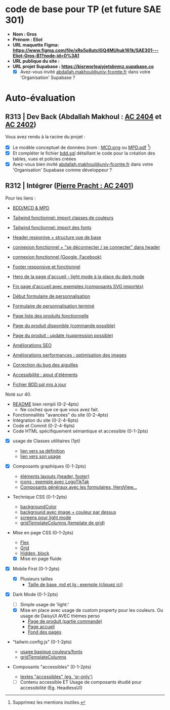 # code de base pour TP (et future SAE 301)

- **Nom : Gros**
- **Prénom : Eliot**
- **URL maquette Figma: https://www.figma.com/file/xRo5o8utclGQ4MUhuk161k/SAE301---Eliot-Gros-B1?node-id=0%3A1**
- **URL publique du site :**
- **URL projet Supabase : https://kisrworleajyjetsbnmz.supabase.co**
  - [x] Avez-vous invité abdallah.makhoul@univ-fcomte.fr dans votre 'Organisation' Supabase ?

# Auto-évaluation

## R313 | Dev Back (Abdallah Makhoul : [AC 2404](https://moodle.univ-fcomte.fr/mod/assign/view.php?id=612670) et [AC 2402](https://moodle.univ-fcomte.fr/mod/assign/view.php?id=612669))

Vous avez rendu à la racine du projet :

- [x] Le modèle conceptuel de données (nom : [MCD.png](/MCD.png) ou [MPD.pdf](/MPD.png) [^1])
- [x] Et compléter le fichier [bdd.sql](/bdd.sql) détaillant le code pour la création des tables, vues et policies créées
- [x] Avez-vous bien invité abdallah.makhoul@univ-fcomte.fr dans votre 'Organisation' Supabase comme développeur ?

## R312 | Intégrer ([Pierre Pracht : AC 2401](https://moodle.univ-fcomte.fr/mod/assign/view.php?id=612668))

Pour les liens :

- [BDD/MCD & MPD](https://github.com/MMI-SAE-301/sae-301-2022-gros-eliot/commit/74d3584cabdff6c43428ffa392c983bb40a0188e)

- [Tailwind fonctionnel: import classes de couleurs](https://github.com/MMI-SAE-301/sae-301-2022-gros-eliot/commit/06b29498bbc10f7f4120be87cf7c9e42ccb9de49)

- [Tailwind fonctionnel: import des fonts](https://github.com/MMI-SAE-301/sae-301-2022-gros-eliot/commit/787696fbe0a5adf028831213cca267e45d637f67)

- [Header responive + structure vue de base](https://github.com/MMI-SAE-301/sae-301-2022-gros-eliot/commit/7e7ef8621449182b1bd8092f0a6a29e38a69a1b0)

- [connexion fonctionnel + "se déconnecter / se connecter" dans header](https://github.com/MMI-SAE-301/sae-301-2022-gros-eliot/commit/d12680c506189098a4e3c80d476e989bccde3539)

- [connexion fonctionnel (Google, Facebook)](https://github.com/MMI-SAE-301/sae-301-2022-gros-eliot/commit/3401c31e47153d5a806c1e2dbc6074250ee99186)

- [Footer responsive et fonctionnel](https://github.com/MMI-SAE-301/sae-301-2022-gros-eliot/commit/159d2c6fbe250d0f9e0c1204ccc86f1a7b8fe61e)

- [Hero de la page d'accueil - light mode à la place du dark mode](https://github.com/MMI-SAE-301/sae-301-2022-gros-eliot/commit/f4780f62b3cf10f6972e17c9989e8de4cfbc3d04)

- [Fin page d'accueil avec exemples (composants SVG importés)](https://github.com/MMI-SAE-301/sae-301-2022-gros-eliot/commit/32ae61ddefb8b0564e085d300f072d6fc7692fcc)

- [Début formulaire de personnalisation](https://github.com/MMI-SAE-301/sae-301-2022-gros-eliot/commit/f111777339683339652a044a54740617e2ce5711)

- [Formulaire de personnalisation terminé](https://github.com/MMI-SAE-301/sae-301-2022-gros-eliot/commit/dfc5b87e2f6de911bd0889ab88fb006b0be16115)

- [Page liste des produits fonctionnelle](https://github.com/MMI-SAE-301/sae-301-2022-gros-eliot/commit/0589932d5d2e34de43b1f0fc38011df4b92c0da6)

- [Page du produit disponible (commande possible)](https://github.com/MMI-SAE-301/sae-301-2022-gros-eliot/commit/71fa925a9cc8b5051a46dce8e60064eeaa097f0d)

- [Page du produit : update (suppression possible)](https://github.com/MMI-SAE-301/sae-301-2022-gros-eliot/commit/587787f68d127ecc2dc839f54cf63ae82f353dbc)

- [Améliorations SEO](https://github.com/MMI-SAE-301/sae-301-2022-gros-eliot/commit/a6f9ac4905fa265c7ea58b08b55208f9e60cf6b0)

- [Améliorations performances : optimisation des images](https://github.com/MMI-SAE-301/sae-301-2022-gros-eliot/commit/f04763aa6d0d47f8b72d5037768e5fc21812fc48)

- [Correction du bug des aiguilles](https://github.com/MMI-SAE-301/sae-301-2022-gros-eliot/commit/ea5585a50ef0e087cca1092a145da7f14053df59)

- [Accessibilité : ajout d'éléments](https://github.com/MMI-SAE-301/sae-301-2022-gros-eliot/commit/9bdbab2fe0a58130dc251613e18a87859c62b4a2)

- [Fichier BDD.sql mis à jour](https://github.com/MMI-SAE-301/sae-301-2022-gros-eliot/commit/145ee41d1607bae3e5999f2939893355933c4c91)

Noté sur 40.

- [README](/README.md) bien rempli (0-2-4pts)
  - Ne cochez que ce que vous avez fait.
- Fonctionnalités "avancées" du site (0-2-4pts)
- Intégration du site (0-2-4-6pts)
- Code et Commit (0-2-4-6pts)
- Code HTML spécifiquement sémantique et accessible (0-1-2pts)

- [x] usage de Classes utilitaires (1pt)
  - [lien vers sa définition](/src/index.css)
  - [lien vers son usage](/src/pages/Connexion.vue#L4)
- [x] Composants graphiques (0-1-2pts)

  - [éléments layouts (header, footer)](/src/components/layout/)
  - [icons : exemple avec LogoTikTak](/src/components/icons/LogoTikTak.vue)
  - [Composants généraux avec les formulaires, HeroView...](/src/components/general/)

- Technique CSS (0-1-2pts)

  - [backgroundColor](/src/components/general/FormKitColors.vue#L23)
  - [background avec image + couleur par dessus](/src/components/general/FormKitTexture.vue#L24)
  - [screens pour light mode](/tailwind.config.js#L20)
  - [gridTemplateColumns (template de grid)](/tailwind.config.js#L23)

- Mise en page CSS (0-1-2pts)

  - [Flex](/src/pages/index.vue#L138)
  - [Grid](/src/components/general/CommandeMontre.vue#L99)
  - [Hidden, block](/src/components/layout/HeaderView.vue)

  - [x] Mise en page fluide

- [x] Mobile First (0-1-2pts)

  - [x] Plusieurs tailles
    - [Taille de base, md et lg : exemple (cliquez ici)](src/index.css#L11)

- [x] Dark Mode (0-1-2pts)

  - [ ] Simple usage de 'light:'
  - [x] Mise en place avec usage de custom property pour les couleurs. Ou usage de DaisyUI AVEC thèmes perso
    - [Page de produit (partie commande)](/src/components/general/CommandeMontre.vue#L79)
    - [Page accueil](/src/pages/index.vue)
    - [Fond des pages](/index.html#L18)

- "tailwin.config.js" (0-1-2pts)

  - [usage basique couleurs/fonts](/tailwind.config.js#L8)
  - [gridTemplateColumns](/tailwind.config.js#L23)

- Composants "accessibles" (0-1-2pts)
  - [textes "accessibles" (eg. 'sr-only')](/src/App.vue#L30)
  - [ ] Contenu accessible ET Usage de composants étudié pour accessibilité (Eg. HeadlessUI)

[^1]: Supprimez les mentions inutiles.
